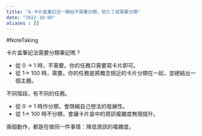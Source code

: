 ```yaml
---
title: "A-卡片盒筆記法一開始不需要分類，但久了就需要分類"
date: "2022-10-08"
aliases : []
---
```

#NoteTaking 

卡片盒筆記法需要分類筆記嗎 ?
- 從 0 -> 1 時，不需要。你的任務只需要寫卡片即可。
- 從 1-> 100 時，需要。你的任務是將概念相近的卡片分類在一起，並總結出一個主題。

不同階段，有不同的任務。
- 從 0 -> 1 時作分類，會限縮自己想法的發展性。
- 從 1-> 100 時不分類，會讓卡片盒中的資訊複雜度無限提升。

兩個動作，都是在做同一件事情：降低資訊的複雜度。



